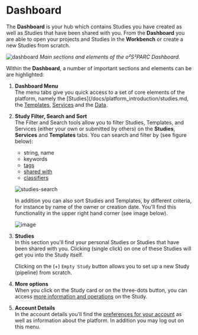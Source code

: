 # Dashboard 

The **Dashboard** is your hub which contains Studies you have created as well as Studies that have been shared with you. From the **Dashboard** you are able to open your projects and Studies in the **Workbench** or create a new Studies from scratch.

![dashboard](https://github.com/ITISFoundation/osparc-manual/assets/18575092/060d7adf-a373-4078-996b-72f0002e32fc)
*Main sections and elements of the *o²S²PARC* Dashboard.*

Within the **Dashboard**, a number of important sections and elements can be are highlighted:

1. **Dashboard Menu** <br/>
   The menu tabs give you quick access to a set of core elements of the platform, namely the [Studies](/docs/platform_introduction/studies.md, the [Templates](/docs/platform_introduction/Templates.md), [Services](/docs/platform_introduction/services.md) and the [Data](/docs/platform_introduction/Data.md).


2. **Study Filter, Search and Sort** <br/>
   The Filter and Search tools allow you to filter Studies, Templates, and Services (either your own or submitted by others) on the **Studies**, **Services** and **Templates** tabs. You can search and filter by (see figure below):
      * string, name
      * keywords
      * [tags](/docs/platform_introduction/user_setup/annotations.md#tags)
      * [shared with](/docs/study_setup/sharestudy.md)
      * [classifiers](/docs/platform_introduction/user_setup/annotations.md#classifiers)

   ![studies-search](https://github.com/ITISFoundation/osparc-manual/assets/18575092/784dd731-ca47-4b81-b355-34ebb5096106)

   In addition you can also sort Studies and Templates, by different criteria, for instance by name of the owner or creation date. You'll find this functionality in the upper right hand corner (see image below).

   ![image](https://github.com/ITISFoundation/osparc-manual/assets/18575092/ffe7de9c-f0d4-43f9-8833-8dc85e8ae7ac)

2. **Studies** <br/>
   In this section you'll find your personal Studies or Studies that have been shared with you. Clicking (single click) on one of these Studies will get you into the Study itself.<br/>

   Clicking on the (+) ```Empty Study``` button allows you to set up a new Study (pipeline) from scratch.

4. **More options** <br/>
   When you click on the Study card or on the three-dots button, you can access [more information and operations](/docs/platform_introduction/studies.md#operations-from-the-dashboard) on the Study.

5. **Account Details** <br/>
    In the account details you'll find the [preferences for your account](/docs/platform_introduction/profile.md) as well as information about the platform. In addition you may log out on this menu.

